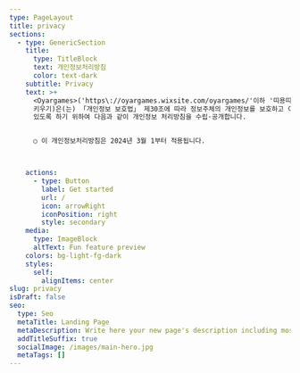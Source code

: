 ```yaml
---
type: PageLayout
title: privacy
sections:
  - type: GenericSection
    title:
      type: TitleBlock
      text: 개인정보처리방침
      color: text-dark
    subtitle: Privacy
    text: >+
      <Oyargames>('https\://oyargames.wixsite.com/oyargames/'이하 '띠용띠용: 버섯
      키우기)은(는) 「개인정보 보호법」 제30조에 따라 정보주체의 개인정보를 보호하고 이와 관련한 고충을 신속하고 원활하게 처리할 수
      있도록 하기 위하여 다음과 같이 개인정보 처리방침을 수립·공개합니다.


      ○ 이 개인정보처리방침은 2024년 3월 1부터 적용됩니다.



    actions:
      - type: Button
        label: Get started
        url: /
        icon: arrowRight
        iconPosition: right
        style: secondary
    media:
      type: ImageBlock
      altText: Fun feature preview
    colors: bg-light-fg-dark
    styles:
      self:
        alignItems: center
slug: privacy
isDraft: false
seo:
  type: Seo
  metaTitle: Landing Page
  metaDescription: Write here your new page's description including most relevant keywords.
  addTitleSuffix: true
  socialImage: /images/main-hero.jpg
  metaTags: []
---
```

